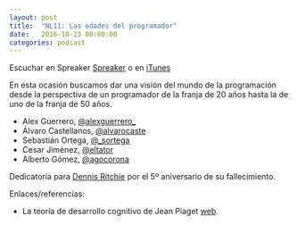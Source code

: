 ```yaml
---
layout: post
title:  "NL11: Las edades del programador"
date:   2016-10-23 00:00:00
categories: podcast
---
```


Escuchar en Spreaker
[Spreaker](https://www.spreaker.com/user/nacionlumpen/nl11-las-edades-del-programador) o en
[iTunes](https://itunes.apple.com/es/podcast/nacion-lumpen/id1023465004?l=en&mt=2)

En esta ocasión buscamos dar una visión del mundo de la programación desde la
perspectiva de un programador de la franja de 20 años hasta la de uno de la
franja de 50 años.

 - Alex Guerrero, [@alexguerrero_](https://twitter.com/alexguerrero_) 
 - Álvaro Castellanos, [@alvarocaste](https://twitter.com/alvarocaste) 
 - Sebastián Ortega, [@_sortega](https://twitter.com/_sortega) 
 - Cesar Jiménez, [@eltator](https://twitter.com/eltator) 
 - Alberto Gómez, [@agocorona](https://twitter.com/agocorona) 

Dedicatoria para [Dennis Ritchie][dennis] por el 5º aniversario de su fallecimiento.

[dennis]: https://en.wikipedia.org/wiki/Dennis_Ritchie

Enlaces/referencias:

 - La teoría de desarrollo cognitivo de Jean Piaget
   [web](https://en.wikipedia.org/wiki/Piaget%27s_theory_of_cognitive_development).
